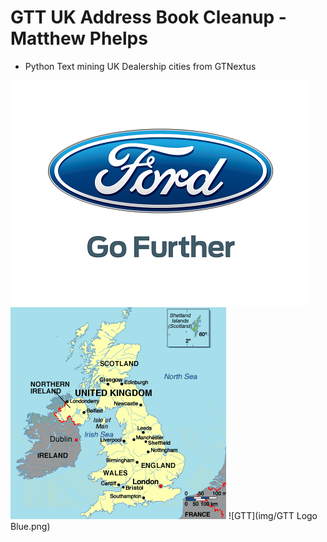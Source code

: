 # GTT UK Address Book Cleanup - Matthew Phelps
* Python Text mining UK Dealership cities from GTNextus

 ![ford logo](img/ford2.png) ![picture of uk](img/uk.png) ![GTT](img/GTT Logo Blue.png)
